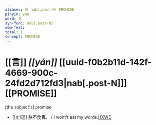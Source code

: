 ```yaml
---
aliases: 言 nab[.post-N] PROMISE
pinyin: yán
word: 言
syn-func: nab[.post-N]
sem-feat: 
total: 1
concept: PROMISE 
---
```

# [[言]] *[[yán]]*  [[uuid-f0b2b11d-142f-4669-900c-24fd2d712fd3|nab[.post-N]]] [[PROMISE]]
[the subject's] promise
 - [[史記]] 朕不食**言**。 / I wont't eat my words.[HXWD](https://hxwd.org/textview.html?location=KR2a0001_tls_003-73a.37)